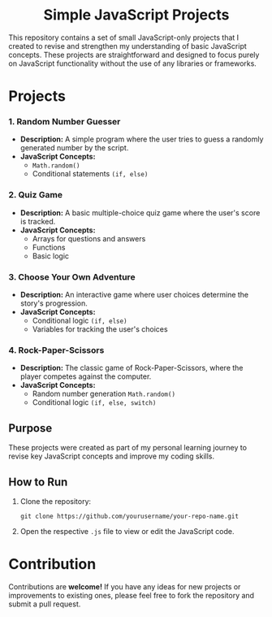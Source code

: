<h1 align="center">Simple JavaScript Projects</h1> 
This repository contains a set of small JavaScript-only projects that I created to revise and strengthen my understanding of basic JavaScript concepts. These projects are straightforward and designed to focus purely on JavaScript functionality without the use of any libraries or frameworks.

# Projects
### **1. Random Number Guesser**
 - **Description:** A simple program where the user tries to guess a randomly generated number by the script.
 - **JavaScript Concepts:**<br>
     - `Math.random()`<br>
    - Conditional statements `(if, else)`
### **2. Quiz Game**
 - **Description:** A basic multiple-choice quiz game where the user's score is tracked.
 - **JavaScript Concepts:**
    - Arrays for questions and answers
    - Functions
    - Basic logic
### **3. Choose Your Own Adventure**
 - **Description:** An interactive game where user choices determine the story's progression.
 - **JavaScript Concepts:**
    - Conditional logic `(if, else)`
    - Variables for tracking the user's choices
### **4. Rock-Paper-Scissors**
 - **Description:** The classic game of Rock-Paper-Scissors, where the player competes against the computer.
 - **JavaScript Concepts:**
    - Random number generation `Math.random()`
    - Conditional logic `(if, else, switch)`

## Purpose
These projects were created as part of my personal learning journey to revise key JavaScript concepts and improve my coding skills.

## How to Run
1. Clone the repository:

       git clone https://github.com/yourusername/your-repo-name.git
2. Open the respective `.js` file to view or edit the JavaScript code.

# Contribution
Contributions are **welcome!** If you have any ideas for new projects or improvements to existing ones, please feel free to fork the repository and submit a pull request.
